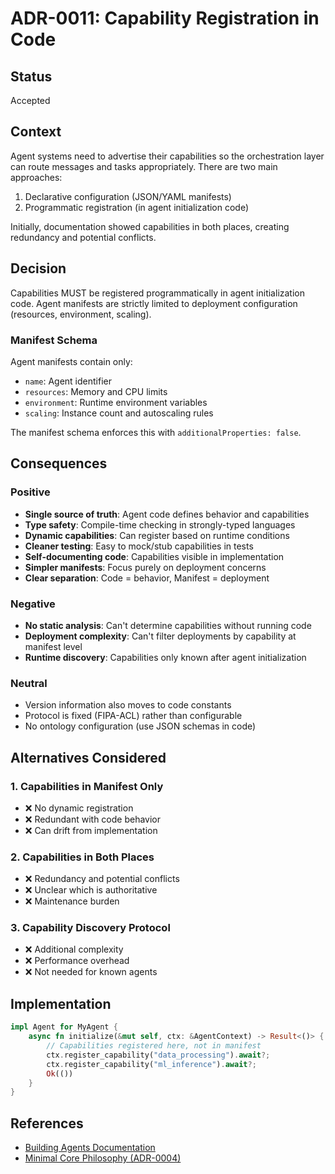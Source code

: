 # ADR-0011: Capability Registration in Code

## Status
Accepted

## Context
Agent systems need to advertise their capabilities so the orchestration layer can route messages and tasks appropriately. There are two main approaches:
1. Declarative configuration (JSON/YAML manifests)
2. Programmatic registration (in agent initialization code)

Initially, documentation showed capabilities in both places, creating redundancy and potential conflicts.

## Decision
Capabilities MUST be registered programmatically in agent initialization code. Agent manifests are strictly limited to deployment configuration (resources, environment, scaling).

### Manifest Schema
Agent manifests contain only:
- `name`: Agent identifier
- `resources`: Memory and CPU limits
- `environment`: Runtime environment variables
- `scaling`: Instance count and autoscaling rules

The manifest schema enforces this with `additionalProperties: false`.

## Consequences

### Positive
- **Single source of truth**: Agent code defines behavior and capabilities
- **Type safety**: Compile-time checking in strongly-typed languages
- **Dynamic capabilities**: Can register based on runtime conditions
- **Cleaner testing**: Easy to mock/stub capabilities in tests
- **Self-documenting code**: Capabilities visible in implementation
- **Simpler manifests**: Focus purely on deployment concerns
- **Clear separation**: Code = behavior, Manifest = deployment

### Negative
- **No static analysis**: Can't determine capabilities without running code
- **Deployment complexity**: Can't filter deployments by capability at manifest level
- **Runtime discovery**: Capabilities only known after agent initialization

### Neutral
- Version information also moves to code constants
- Protocol is fixed (FIPA-ACL) rather than configurable
- No ontology configuration (use JSON schemas in code)

## Alternatives Considered

### 1. Capabilities in Manifest Only
- ❌ No dynamic registration
- ❌ Redundant with code behavior
- ❌ Can drift from implementation

### 2. Capabilities in Both Places
- ❌ Redundancy and potential conflicts
- ❌ Unclear which is authoritative
- ❌ Maintenance burden

### 3. Capability Discovery Protocol
- ❌ Additional complexity
- ❌ Performance overhead
- ❌ Not needed for known agents

## Implementation
```rust
impl Agent for MyAgent {
    async fn initialize(&mut self, ctx: &AgentContext) -> Result<()> {
        // Capabilities registered here, not in manifest
        ctx.register_capability("data_processing").await?;
        ctx.register_capability("ml_inference").await?;
        Ok(())
    }
}
```

## References
- [Building Agents Documentation](../../website/docs/developer-guide/building-agents.md)
- [Minimal Core Philosophy (ADR-0004)](0004-minimal-core-philosophy.md)